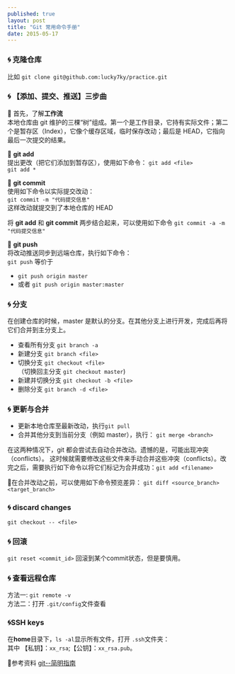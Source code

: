 ```yaml
---
published: true
layout: post
title: "Git 常用命令手册"
date: 2015-05-17
---
```


### 🌀 克隆仓库  
比如
`git clone git@github.com:lucky7ky/practice.git`
### 🌀 【添加、提交、推送】三步曲
🌺 首先，了解**工作流**  
本地仓库由 git 维护的三棵“树”组成。第一个是工作目录，它持有实际文件；第二个是暂存区（Index），它像个缓存区域，临时保存改动；最后是 HEAD，它指向最后一次提交的结果。  

🌲 **git add**     
提出更改（把它们添加到暂存区），使用如下命令：
`git add <file>`  
`git add *`  

🌲 **git commit**  
使用如下命令以实际提交改动：  
`git commit -m "代码提交信息"`  
这样改动就提交到了本地仓库的 HEAD

将 **git add** 和 **git commit** 两步结合起来，可以使用如下命令
`git commit -a -m "代码提交信息"`

🌲 **git push**   
将改动推送同步到远端仓库，执行如下命令：  
  `git push` 等价于

+ `git push origin master`
+ 或者 `git push origin master:master`  

### 🌀 分支 
在创建仓库的时候，master 是默认的分支。在其他分支上进行开发，完成后再将它们合并到主分支上。
 
+ 查看所有分支 `git branch -a`
+ 新建分支 `git branch <file>`
+ 切换分支 `git checkout <file>`  
（切换回主分支 `git checkout master`)
+ 新建并切换分支 `git checkout -b <file>`
+ 删除分支 `git branch -d <file>`

### 🌀 更新与合并
+ 更新本地仓库至最新改动，执行`git pull`
+ 合并其他分支到当前分支（例如 master），执行：
`git merge <branch>`

在这两种情况下，git 都会尝试去自动合并改动。遗憾的是，可能出现冲突（conflicts）。 这时候就需要修改这些文件来手动合并这些冲突（conflicts）。改完之后，需要执行如下命令以将它们标记为合并成功：`git add <filename>`  

🌲在合并改动之前，可以使用如下命令预览差异：
`git diff <source_branch> <target_branch>`
### 🌀 discard changes
`git checkout -- <file>`
### 🌀 回滚
`git reset <commit_id>`
回滚到某个commit状态，但是要慎用。

### 🌀 查看远程仓库
方法一: `git remote -v`   
方法二：打开 `.git/config`文件查看

### 🌀SSH keys
在**home**目录下，`ls -al`显示所有文件，打开 `.ssh`文件夹：  
其中 【私钥】：`xx_rsa`;【公钥】：`xx_rsa.pub`。



📒参考资料
[git--简明指南]  
  
[git--简明指南]:http://rogerdudler.github.io/git-guide/index.zh.html
